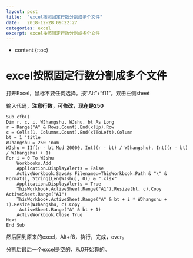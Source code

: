 ```yaml
---
layout: post
title:  "excel按照固定行数分割成多个文件"
date:   2018-12-28 09:22:27
categories: excel
excerpt: excel按照固定行数分割成多个文件
---
```


* content
{:toc}

# excel按照固定行数分割成多个文件

打开Excel，鼠标不要任何选择。按“Alt”+“f11”。双击左侧sheet

输入代码，**注意行数，可修改，现在是250**

```
Sub cfb()
Dim r, c, i, WJhangshu, WJshu, bt As Long
r = Range("A" & Rows.Count).End(xlUp).Row
c = Cells(1, Columns.Count).End(xlToLeft).Column
bt = 1 'title
WJhangshu = 250 'num
WJshu = IIf(r - bt Mod 20000, Int((r - bt) / WJhangshu), Int((r - bt) / WJhangshu) + 1)
For i = 0 To WJshu
    Workbooks.Add
    Application.DisplayAlerts = False
    ActiveWorkbook.SaveAs Filename:=ThisWorkbook.Path & "\" & Format(i, String(Len(WJshu), 0)) & ".xlsx"
    Application.DisplayAlerts = True
    ThisWorkbook.ActiveSheet.Range("A1").Resize(bt, c).Copy ActiveSheet.Range("A1")
    ThisWorkbook.ActiveSheet.Range("A" & bt + i * WJhangshu + 1).Resize(WJhangshu, c).Copy _
     ActiveSheet.Range("A" & bt + 1)
    ActiveWorkbook.Close True
Next
End Sub
```
然后回到原来的excel，Alt+f8，执行，完成，over。

分割后最后一个excel是空的，从0开始算的。